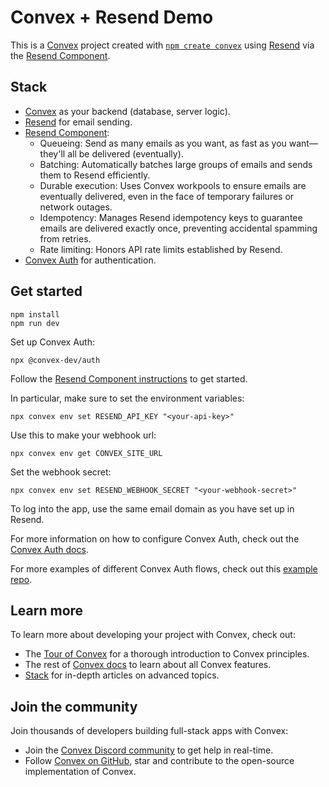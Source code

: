 # Convex + Resend Demo

This is a [Convex](https://convex.dev/) project created with [`npm create convex`](https://www.npmjs.com/package/create-convex) using [Resend](https://resend.com/) via the [Resend Component](https://convex.dev/components/resend).

## Stack

- [Convex](https://convex.dev/) as your backend (database, server logic).
- [Resend](https://resend.com/) for email sending.
- [Resend Component](https://convex.dev/components/resend):
  - Queueing: Send as many emails as you want, as fast as you want—they'll all be delivered (eventually).
  - Batching: Automatically batches large groups of emails and sends them to Resend efficiently.
  - Durable execution: Uses Convex workpools to ensure emails are eventually delivered, even in the face of temporary failures or network outages.
  - Idempotency: Manages Resend idempotency keys to guarantee emails are delivered exactly once, preventing accidental spamming from retries.
  - Rate limiting: Honors API rate limits established by Resend.
- [Convex Auth](https://labs.convex.dev/auth/) for authentication.

## Get started

```
npm install
npm run dev
```

Set up Convex Auth:
```
npx @convex-dev/auth
```

Follow the [Resend Component  instructions](https://docs.convex.dev/components/resend) to get started.

In particular, make sure to set the environment variables:
```
npx convex env set RESEND_API_KEY "<your-api-key>"
```
Use this to make your webhook url:
```
npx convex env get CONVEX_SITE_URL
```
Set the webhook secret:
```
npx convex env set RESEND_WEBHOOK_SECRET "<your-webhook-secret>"
```

To log into the app, use the same email domain as you have set up in Resend.

For more information on how to configure Convex Auth, check out the [Convex Auth docs](https://labs.convex.dev/auth/).

For more examples of different Convex Auth flows, check out this [example repo](https://www.convex.dev/templates/convex-auth).

## Learn more

To learn more about developing your project with Convex, check out:

- The [Tour of Convex](https://docs.convex.dev/get-started) for a thorough introduction to Convex principles.
- The rest of [Convex docs](https://docs.convex.dev/) to learn about all Convex features.
- [Stack](https://stack.convex.dev/) for in-depth articles on advanced topics.

## Join the community

Join thousands of developers building full-stack apps with Convex:

- Join the [Convex Discord community](https://convex.dev/community) to get help in real-time.
- Follow [Convex on GitHub](https://github.com/get-convex/), star and contribute to the open-source implementation of Convex.
